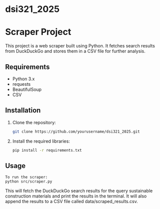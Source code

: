 # dsi321_2025

# Scraper Project

This project is a web scraper built using Python. It fetches search results from DuckDuckGo and stores them in a CSV file for further analysis.

## Requirements

- Python 3.x
- requests
- BeautifulSoup
- CSV

## Installation

1. Clone the repository:
   ```bash
   git clone https://github.com/yourusername/dsi321_2025.git

2. Install the required libraries:
    ```bash
    pip install -r requirements.txt

## Usage

    To run the scraper:
    python src/scraper.py
    
This will fetch the DuckDuckGo search results for the query sustainable construction materials and print the results in the terminal. It will also append the results to a CSV file called data/scraped_results.csv.